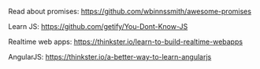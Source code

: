 Read about promises:
https://github.com/wbinnssmith/awesome-promises

Learn JS:
https://github.com/getify/You-Dont-Know-JS

Realtime web apps:
https://thinkster.io/learn-to-build-realtime-webapps

AngularJS:
https://thinkster.io/a-better-way-to-learn-angularjs
